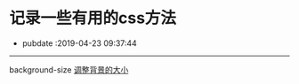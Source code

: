 # 记录一些有用的css方法

- pubdate :2019-04-23 09:37:44

-------------

background-size [调整背景的大小](https://developer.mozilla.org/zh-CN/docs/Web/CSS/background-size)